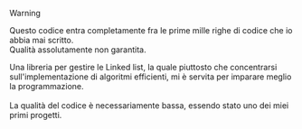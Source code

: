 >[!WARNING]
> Questo codice entra completamente fra le prime mille righe di codice che io abbia mai scritto. <br>
> Qualità assolutamente non garantita.

Una libreria per gestire le Linked list, la quale piuttosto che concentrarsi sull'implementazione di algoritmi efficienti, mi è servita per imparare meglio la programmazione.<br>
<br>
La qualità del codice è necessariamente bassa, essendo stato uno dei miei primi progetti.
